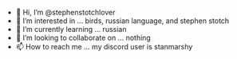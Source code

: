- 👋 Hi, I’m @stephenstotchlover
- 👀 I’m interested in ... birds, russian language, and stephen stotch
- 🌱 I’m currently learning ... russian
- 💞️ I’m looking to collaborate on ... nothing
- 📫 How to reach me ... my discord user is stanmarshy

<!---
stephenstotchlover/stephenstotchlover is a ✨ special ✨ repository because its `README.md` (this file) appears on your GitHub profile.
You can click the Preview link to take a look at your changes.
--->

